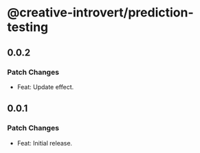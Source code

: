# @creative-introvert/prediction-testing

## 0.0.2

### Patch Changes

- Feat: Update effect.

## 0.0.1

### Patch Changes

- Feat: Initial release.
